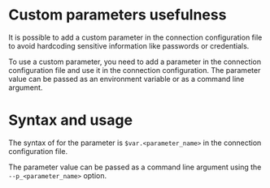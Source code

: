 # Custom parameters usefulness
It is possible to add a custom parameter in the connection configuration file to avoid hardcoding sensitive information like passwords or credentials.

To use a custom parameter, you need to add a parameter in the connection configuration file and use it in the connection configuration. The parameter value can be passed as an environment variable or as a command line argument.

# Syntax and usage
The syntax of for the parameter is `$var.<parameter_name>` in the connection configuration file.

The parameter value can be passed as a command line argument using the `--p_<parameter_name>` option.